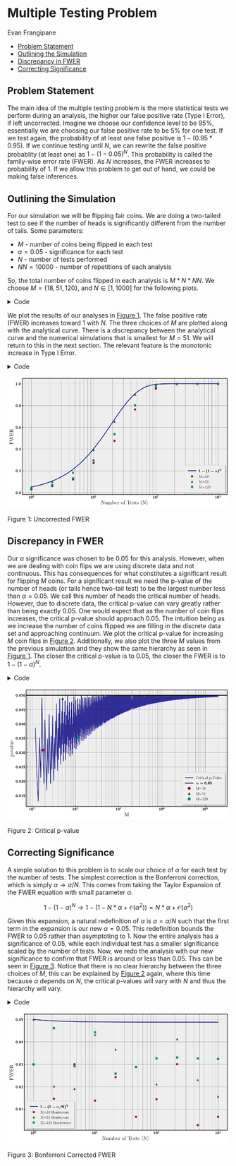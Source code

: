 # Multiple Testing Problem
Evan Frangipane

- [Problem Statement](#problem-statement)
- [Outlining the Simulation](#outlining-the-simulation)
- [Discrepancy in FWER](#discrepancy-in-fwer)
- [Correcting Significance](#correcting-significance)

<script defer src="https://cdn.jsdelivr.net/npm/katex@0.12.0/dist/contrib/auto-render.min.js" integrity="sha384-mll67QQFJfxn0IYznZYonOWZ644AWYC+Pt2cHqMaRhXVrursRwvLnLaebdGIlYNa" crossorigin="anonymous"
    onload="renderMathInElement(document.body);"></script>

<link rel="stylesheet" href="cdn.jsdelivr.net/npm/katex@0.12.0/dist/katex.min.css" integrity="sha384-AfEj0r4/OFrOo5t7NnNe46zW/tFgW6x/bCJG8FqQCEo3+Aro6EYUG4+cU+KJWu/X" crossorigin="anonymous">

## Problem Statement

The main idea of the multiple testing problem is the more statistical
tests we perform during an analysis, the higher our false positive rate
(Type I Error), if left uncorrected. Imagine we choose our confidence
level to be $95\%$, essentially we are choosing our false positive rate
to be $5\%$ for one test. If we test again, the probability of at least
one false positive is $1 - (0.95 * 0.95)$. If we continue testing until
$N$, we can rewrite the false positive probablity (at least one) as
$1 - (1-0.05)^N$. This probability is called the family-wise error rate
(FWER). As $N$ increases, the FWER increases to probability of $1$. If
we allow this problem to get out of hand, we could be making false
inferences.

## Outlining the Simulation

For our simulation we will be flipping fair coins. We are doing a
two-tailed test to see if the number of heads is significantly different
from the number of tails. Some parameters:

- $M$ - number of coins being flipped in each test
- $\alpha = 0.05$ - significance for each test
- $N$ - number of tests performed
- $NN = 10000$ - number of repetitions of each analysis

So, the total number of coins flipped in each analysis is $M * N * NN$.
We choose $M = \{18, 51, 120\}$, and $N \in [1, 1000]$ for the following
plots.

<details class="code-fold">
<summary>Code</summary>

``` python
import numpy as np
import matplotlib.pyplot as plt
import random
from scipy.stats import binom
from matplotlib import rcParams
import pickle

plt.rc('text', usetex=True)
plt.rc('axes', linewidth=2)
rcParams['font.family'] = 'serif'
plt.rc('font', weight='bold')
plt.rcParams['text.latex.preamble'] = r'\usepackage{sfmath} \boldmath'
#rcParams['font.serif'] = ['Times New Roman']  
rcParams['font.size'] = 14 
rcParams['axes.titlesize'] = 16  
rcParams['axes.labelsize'] = 14  
rcParams['legend.fontsize'] = 12  
rcParams['xtick.labelsize'] = 12  
rcParams['ytick.labelsize'] = 12  
plt.style.use('bmh')

with open('fwer.pkl', 'rb') as f:
    fwer_1, fwer_2, fwer_3, M_list, fwer_b1, fwer_b2, fwer_b3, \
    fwer_N, fwer_bound, fwer_bound_N, fwer_bound_b, Ms, \
    pvs, index = pickle.load(f)
```

</details>

We plot the results of our analyses in
<a href="#fig-fwer" class="quarto-xref">Figure 1</a>. The false positive
rate (FWER) increases toward $1$ with $N$. The three choices of $M$ are
plotted along with the analytical curve. There is a discrepancy between
the analytical curve and the numerical simulations that is smallest for
$M = 51$. We will return to this in the next section. The relevant
feature is the monotonic increase in Type I Error.

<details class="code-fold">
<summary>Code</summary>

``` python
fig, ax = plt.subplots(figsize=(10, 6))
ax.plot(fwer_bound_N, fwer_bound, label=r'$1 - (1 - \alpha)^N$', color='navy')
ax.plot(fwer_N, fwer_1, 'o',label=f'M={M_list[0]}', \
    color='darkred', markersize=6, alpha=0.9)
ax.plot(fwer_N, fwer_2, '^',label=f'M={M_list[1]}', \
    color='darkgreen', markersize=6, alpha=0.9)
ax.plot(fwer_N, fwer_3, 's',label=f'M={M_list[2]}', \
    color='teal', markersize=6, alpha=0.9)

ax.set_xlabel('Number of Tests (N)')
ax.set_ylabel('FWER')
ax.set_xscale('log')

ax.legend(loc='lower right', frameon=True, shadow=True, borderpad=1)
ax.grid(which='both', linestyle='-', linewidth=0.8, color='gray', alpha=0.7)
#plt.title('Family-Wise Error Rate vs. Number of Tests')
for spine in ax.spines.values():
    spine.set_edgecolor('black')
    spine.set_linewidth(1.5)

plt.tight_layout()
plt.show()
```

</details>

<div id="fig-fwer">

![](README_files/figure-commonmark/fig-fwer-output-1.png)

Figure 1: Uncorrected FWER

</div>

## Discrepancy in FWER

Our $\alpha$ significance was chosen to be $0.05$ for this analysis.
However, when we are dealing with coin flips we are using discrete data
and not continuous. This has consequences for what constitutes a
significant result for flipping $M$ coins. For a significant result we
need the p-value of the number of heads (or tails hence two-tail test)
to be the largest number less than $\alpha = 0.05$. We call this number
of heads the critical number of heads. However, due to discrete data,
the critical p-value can vary greatly rather than being exactly $0.05$.
One would expect that as the number of coin flips increases, the
critical p-value should approach $0.05$. The intuition being as we
increase the number of coins flipped we are filling in the discrete data
set and approaching continuum. We plot the critical p-value for
increasing $M$ coin flips in
<a href="#fig-crit" class="quarto-xref">Figure 2</a>. Additionally, we
also plot the three $M$ values from the previous simulation and they
show the same hierarchy as seen in
<a href="#fig-fwer" class="quarto-xref">Figure 1</a>. The closer the
critical p-value is to $0.05$, the closer the FWER is to
$1 - (1 - \alpha)^N$.

<details class="code-fold">
<summary>Code</summary>

``` python
colors = ['red', 'green', 'cyan']
labels = [f'M={M_list[0]}', f'M={M_list[1]}', f'M={M_list[2]}']
fig, ax = plt.subplots(figsize=(10, 6))
ax.plot(Ms, pvs, color='navy', label='Critical p-Value', alpha=0.8)
ax.axhline(0.05, color='black', label=f'$\\alpha = 0.05$')
plt.plot([Ms[index[0]]], [pvs[index[0]]], 'o', label=labels[0], \
    color='darkred', markersize=8, zorder=2)
plt.plot([Ms[index[1]]], [pvs[index[1]]], '^', label=labels[1], \
    color='darkgreen', markersize=8, zorder=2)
plt.plot([Ms[index[2]]], [pvs[index[2]]], 's', label=labels[2], \
    color='teal', markersize=8, zorder=2)
ax.set_xscale('log')
ax.set_xlabel('M')
ax.set_ylabel('p-value')
#plt.title('p-value of Critical Integer $(p_{\\text{crit}}< \\alpha)$')
ax.legend(loc='lower right', frameon=True, shadow=True, borderpad=1)
ax.grid(which='both', linestyle='-', linewidth=0.8, color='gray', alpha=0.7)
for spine in ax.spines.values():
    spine.set_edgecolor('black')
    spine.set_linewidth(1.5)

plt.tight_layout() 
plt.show()
```

</details>

<div id="fig-crit">

![](README_files/figure-commonmark/fig-crit-output-1.png)

Figure 2: Critical p-value

</div>

## Correcting Significance

A simple solution to this problem is to scale our choice of $\alpha$ for
each test by the number of tests. The simplest correction is the
Bonferroni correction, which is simply $\alpha \rightarrow \alpha/N$.
This comes from taking the Taylor Expansion of the FWER equation with
small parameter $\alpha$.

$$
1 - (1 - \alpha)^N \rightarrow 1 - (1 - N*\alpha + \mathcal{O}(\alpha^2)) = N*\alpha + \mathcal{O}(\alpha^2)
$$

Given this expansion, a natural redefinition of $\alpha$ is
$\alpha = \alpha / N$ such that the first term in the expansion is our
new $\alpha = 0.05$. This redefinition bounds the FWER to $0.05$ rather
than asymptoting to $1$. Now the entire analysis has a significance of
$0.05$, while each individual test has a smaller significance scaled by
the number of tests. Now, we redo the analysis with our new significance
to confirm that FWER is around or less than $0.05$. This can be seen in
<a href="#fig-fwer-bon" class="quarto-xref">Figure 3</a>. Notice that
there is no clear hierarchy between the three choices of $M$, this can
be explained by <a href="#fig-crit" class="quarto-xref">Figure 2</a>
again, where this time because $\alpha$ depends on $N$, the critical
p-values will vary with $N$ and thus the hierarchy will vary.

<details class="code-fold">
<summary>Code</summary>

``` python
fig, ax = plt.subplots(figsize=(10, 6))

ax.plot(fwer_bound_N, fwer_bound_b, label=r'$1 - (1 - \alpha/N)^N$', \
    color='navy', linewidth=2)
ax.plot(fwer_N, fwer_b1, 'o', label=f'M={M_list[0]} Bonferroni', \
    color='darkred', markersize=6, alpha=0.9)
ax.plot(fwer_N, fwer_b2, '^', label=f'M={M_list[1]} Bonferroni', \
    color='darkgreen', markersize=6, alpha=0.9)
ax.plot(fwer_N, fwer_b3, 's', label=f'M={M_list[2]} Bonferroni', \
    color='teal', markersize=6, alpha=0.9)

ax.set_xlabel('Number of Tests (N)')
ax.set_ylabel('FWER')
ax.set_xscale('log')

ax.legend(loc='lower left', frameon=True, shadow=True, borderpad=1)
ax.grid(which='both', linestyle='-', linewidth=0.8, color='gray', alpha=0.7)

for spine in ax.spines.values():
    spine.set_edgecolor('black')
    spine.set_linewidth(1.5)

plt.tight_layout()
plt.show()
```

</details>

<div id="fig-fwer-bon">

![](README_files/figure-commonmark/fig-fwer-bon-output-1.png)

Figure 3: Bonferroni Corrected FWER

</div>
